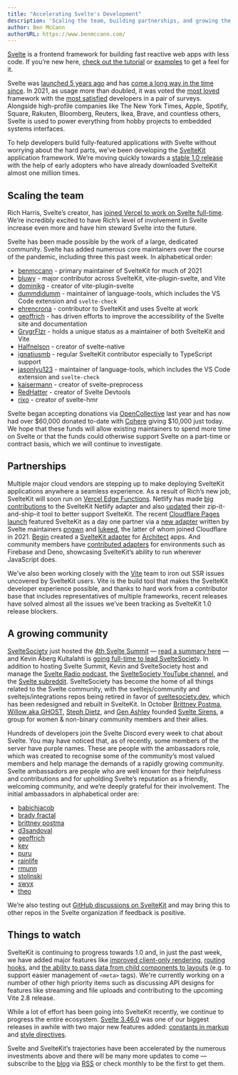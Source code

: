 ```yaml
---
title: "Accelerating Svelte's Development"
description: 'Scaling the team, building partnerships, and growing the community'
author: Ben McCann
authorURL: https://www.benmccann.com/
---
```


[Svelte](/) is a frontend framework for building fast reactive web apps with less code. If you’re new here, [check out the tutorial](/tutorial) or [examples](/examples) to get a feel for it.

Svelte was [launched 5 years ago](https://news.ycombinator.com/item?id=13069841) and has [come a long way in the time since](https://www.youtube.com/watch?v=YeY5M29-WcY). In 2021, as usage more than doubled, it was voted the [most loved](https://insights.stackoverflow.com/survey/2021#section-most-loved-dreaded-and-wanted-web-frameworks) framework with the [most satisfied](https://2020.stateofjs.com/en-US/technologies/front-end-frameworks/) developers in a pair of surveys. Alongside high-profile companies like The New York Times, Apple, Spotify, Square, Rakuten, Bloomberg, Reuters, Ikea, Brave, and countless others, Svelte is used to power everything from hobby projects to embedded systems interfaces.

To help developers build fully-featured applications with Svelte without worrying about the hard parts, we’ve been developing the [SvelteKit](https://kit.svelte.dev/) application framework. We’re moving quickly towards a [stable 1.0 release](https://github.com/sveltejs/kit/issues?q=is%3Aopen+is%3Aissue+milestone%3A1.0) with the help of early adopters who have already downloaded SvelteKit almost one million times.

## Scaling the team

Rich Harris, Svelte’s creator, has [joined Vercel to work on Svelte full-time](https://vercel.com/blog/vercel-welcomes-rich-harris-creator-of-svelte). We’re incredibly excited to have Rich’s level of involvement in Svelte increase even more and have him steward Svelte into the future.

Svelte has been made possible by the work of a large, dedicated community. Svelte has added numerous core maintainers over the course of the pandemic, including three this past week. In alphabetical order:

- [benmccann](https://github.com/benmccann) - primary maintainer of SvelteKit for much of 2021
- [bluwy](https://github.com/bluwy) - major contributor across SvelteKit, vite-plugin-svelte, and Vite
- [dominikg](https://github.com/dominikg) - creator of vite-plugin-svelte
- [dummdidumm](https://github.com/dummdidumm) - maintainer of language-tools, which includes the VS Code extension and `svelte-check`
- [ehrencrona](https://github.com/ehrencrona) - contributor to SvelteKit and uses Svelte at work
- [geoffrich](https://github.com/geoffrich) - has driven efforts to improve the accessibility of the Svelte site and documentation
- [GrygrFlzr](https://github.com/GrygrFlzr) - holds a unique status as a maintainer of both SvelteKit and Vite
- [Halfnelson](https://github.com/Halfnelson) - creator of svelte-native
- [ignatiusmb](https://github.com/ignatiusmb) - regular SvelteKit contributor especially to TypeScript support
- [jasonlyu123](https://github.com/jasonlyu123) - maintainer of language-tools, which includes the VS Code extension and `svelte-check`
- [kaisermann](https://github.com/kaisermann) - creator of svelte-preprocess
- [RedHatter](https://github.com/RedHatter) - creator of Svelte Devtools
- [rixo](https://github.com/rixo) - creator of svelte-hmr

Svelte began accepting donations via [OpenCollective](https://opencollective.com/svelte) last year and has now had over $60,000 donated to-date with [Cohere](https://cohere.ai/) giving $10,000 just today. We hope that these funds will allow existing maintainers to spend more time on Svelte or that the funds could otherwise support Svelte on a part-time or contract basis, which we will continue to investigate.

## Partnerships

Multiple major cloud vendors are stepping up to make deploying SvelteKit applications anywhere a seamless experience. As a result of Rich’s new job, SvelteKit will soon run on [Vercel Edge Functions](https://vercel.com/features/edge-functions). Netlify has made [big contributions](https://github.com/sveltejs/kit/pull/2113) to the SvelteKit Netlify adapter and also [updated](https://github.com/dependents/node-precinct/pull/88) their zip-it-and-ship-it tool to better support SvelteKit. The recent [Cloudflare Pages launch](https://blog.cloudflare.com/cloudflare-pages-goes-full-stack/) featured SvelteKit as a day one partner via a [new adapter](https://github.com/sveltejs/kit/tree/master/packages/adapter-cloudflare) written by Svelte maintainers [pngwn](https://twitter.com/evilpingwin) and [lukeed](https://twitter.com/lukeed05), the latter of whom joined Cloudflare in 2021. [Begin](https://begin.com) created a [SvelteKit adapter](https://github.com/architect/sveltekit-adapter) for [Architect](https://arc.codes) apps. And community members have [contributed adapters](https://sveltesociety.dev/packages?category=sveltekit-adapters) for environments such as Firebase and Deno, showcasing SvelteKit’s ability to run wherever JavaScript does.

We’ve also been working closely with the [Vite](https://vitejs.dev) team to iron out SSR issues uncovered by SvelteKit users. Vite is the build tool that makes the SvelteKit developer experience possible, and thanks to hard work from a contributor base that includes representatives of multiple frameworks, recent releases have solved almost all the issues we’ve been tracking as SvelteKit 1.0 release blockers.

## A growing community

[SvelteSociety](https://sveltesociety.dev/) just hosted the [4th Svelte Summit](https://sveltesummit.com/) — [read a summary here](https://svelte.dev/blog/whats-new-in-svelte-december-2021#What-happened-at-Svelte-Summit) — and Kevin Åberg Kultalahti is [going full-time to lead SvelteSociety](https://twitter.com/kevmodrome/status/1463151477174714373). In addition to hosting Svelte Summit, Kevin and SvelteSociety host and manage the [Svelte Radio podcast](https://www.svelteradio.com/), the [SvelteSociety YouTube channel](https://www.youtube.com/SvelteSociety), and the [Svelte subreddit](https://www.reddit.com/r/sveltejs). SvelteSociety has become the home of all things related to the Svelte community, with the sveltejs/community and sveltejs/integrations repos being retired in favor of [sveltesociety.dev](https://sveltesociety.dev/), which has been redesigned and rebuilt in SvelteKit. In October [Brittney Postma](https://github.com/brittneypostma), [Willow aka GHOST](https://ghostdev.xyz), [Steph Dietz](https://github.com/StephDietz), and [Gen Ashley](https://twitter.com/coderinheels) founded [Svelte Sirens](https://sveltesirens.dev/), a group for women & non-binary community members and their allies.

Hundreds of developers join the Svelte Discord every week to chat about Svelte. You may have noticed that, as of recently, some members of the server have purple names. These are people with the ambassadors role, which was created to recognise some of the community’s most valued members and help manage the demands of a rapidly growing community. Svelte ambassadors are people who are well known for their helpfulness and contributions and for upholding Svelte’s reputation as a friendly, welcoming community, and we’re deeply grateful for their involvement. The initial ambassadors in alphabetical order are:

- [babichjacob](https://github.com/babichjacob)
- [brady fractal](https://github.com/FractalHQ)
- [brittney postma](https://github.com/brittneypostma)
- [d3sandoval](https://github.com/d3sandoval)
- [geoffrich](https://github.com/geoffrich)
- [kev](https://github.com/kevmodrome)
- [puru](https://github.com/PuruVJ)
- [rainlife](https://github.com/stephane-vanraes)
- [rmunn](https://github.com/rmunn)
- [stolinski](https://github.com/stolinski)
- [swyx](https://github.com/sw-yx)
- [theo](https://github.com/theo-steiner)

We’re also testing out [GitHub discussions on SvelteKit](https://github.com/sveltejs/kit/discussions) and may bring this to other repos in the Svelte organization if feedback is positive.

## Things to watch

SvelteKit is continuing to progress towards 1.0 and, in just the past week, we have added major features like [improved client-only rendering](https://github.com/sveltejs/kit/pull/2804), [routing hooks](https://github.com/sveltejs/kit/pull/3293), and [the ability to pass data from child components to layouts](https://github.com/sveltejs/kit/pull/3252) (e.g. to support easier management of `<meta>` tags). We're currently working on a number of other high priority items such as discussing API designs for features like streaming and file uploads and contributing to the upcoming Vite 2.8 release.

While a lot of effort has been going into SvelteKit recently, we continue to progress the entire ecosystem. [Svelte 3.46.0](https://github.com/sveltejs/svelte/blob/master/CHANGELOG.md#3460) was one of our biggest releases in awhile with two major new features added: [constants in markup](https://github.com/sveltejs/rfcs/blob/master/text/0007-markup-constants.md) and [style directives](https://github.com/sveltejs/rfcs/blob/master/text/0008-style-directives.md).

Svelte and SvelteKit’s trajectories have been accelerated by the numerous investments above and there will be many more updates to come — subscribe to the [blog](/blog) via [RSS](https://svelte.dev/blog/rss.xml) or check monthly to be the first to get them.
